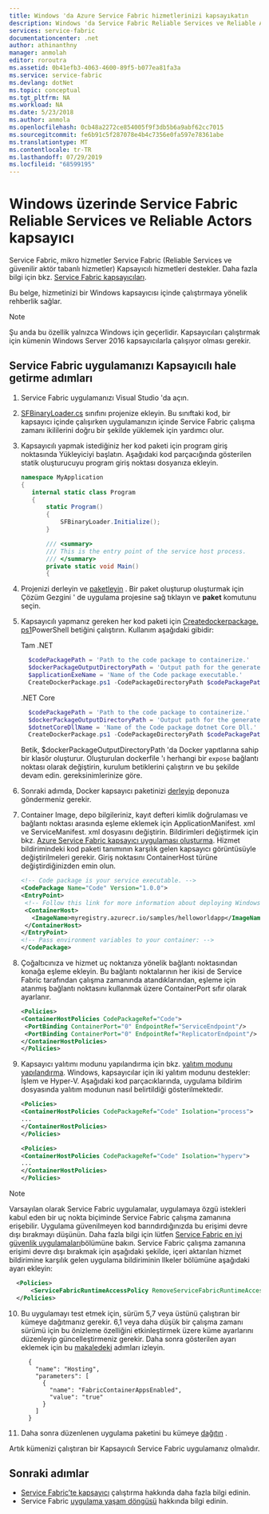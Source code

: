 ```yaml
---
title: Windows 'da Azure Service Fabric hizmetlerinizi kapsayıkatın
description: Windows 'da Service Fabric Reliable Services ve Reliable Actors hizmetlerinizi nasıl kapsayıleyeceğinizi öğrenin.
services: service-fabric
documentationcenter: .net
author: athinanthny
manager: anmolah
editor: roroutra
ms.assetid: 0b41efb3-4063-4600-89f5-b077ea81fa3a
ms.service: service-fabric
ms.devlang: dotNet
ms.topic: conceptual
ms.tgt_pltfrm: NA
ms.workload: NA
ms.date: 5/23/2018
ms.author: anmola
ms.openlocfilehash: 0cb48a2272ce854005f9f3db5b6a9abf62cc7015
ms.sourcegitcommit: fe6b91c5f287078e4b4c7356e0fa597e78361abe
ms.translationtype: MT
ms.contentlocale: tr-TR
ms.lasthandoff: 07/29/2019
ms.locfileid: "68599195"
---
```

# <a name="containerize-your-service-fabric-reliable-services-and-reliable-actors-on-windows"></a>Windows üzerinde Service Fabric Reliable Services ve Reliable Actors kapsayıcı

Service Fabric, mikro hizmetler Service Fabric (Reliable Services ve güvenilir aktör tabanlı hizmetler) Kapsayıcılı hizmetleri destekler. Daha fazla bilgi için bkz. [Service Fabric kapsayıcıları](service-fabric-containers-overview.md).

Bu belge, hizmetinizi bir Windows kapsayıcısı içinde çalıştırmaya yönelik rehberlik sağlar.

> [!NOTE]
> Şu anda bu özellik yalnızca Windows için geçerlidir. Kapsayıcıları çalıştırmak için kümenin Windows Server 2016 kapsayıcılarla çalışıyor olması gerekir.

## <a name="steps-to-containerize-your-service-fabric-application"></a>Service Fabric uygulamanızı Kapsayıcılı hale getirme adımları

1. Service Fabric uygulamanızı Visual Studio 'da açın.

2. [SFBinaryLoader.cs](https://github.com/Azure/service-fabric-scripts-and-templates/blob/master/code/SFBinaryLoaderForContainers/SFBinaryLoader.cs) sınıfını projenize ekleyin. Bu sınıftaki kod, bir kapsayıcı içinde çalışırken uygulamanızın içinde Service Fabric çalışma zamanı ikililerini doğru bir şekilde yüklemek için yardımcı olur.

3. Kapsayıcılı yapmak istediğiniz her kod paketi için program giriş noktasında Yükleyiciyi başlatın. Aşağıdaki kod parçacığında gösterilen statik oluşturucuyu program giriş noktası dosyanıza ekleyin.

   ```csharp
   namespace MyApplication
   {
      internal static class Program
      {
          static Program()
          {
              SFBinaryLoader.Initialize();
          }

          /// <summary>
          /// This is the entry point of the service host process.
          /// </summary>
          private static void Main()
          {
   ```

4. Projenizi derleyin ve [paketleyin](service-fabric-package-apps.md#Package-App) . Bir paket oluşturup oluşturmak için Çözüm Gezgini ' de uygulama projesine sağ tıklayın ve **paket** komutunu seçin.

5. Kapsayıcılı yapmanız gereken her kod paketi için [Createdockerpackage. ps1](https://github.com/Azure/service-fabric-scripts-and-templates/blob/master/scripts/CodePackageToDockerPackage/CreateDockerPackage.ps1)PowerShell betiğini çalıştırın. Kullanım aşağıdaki gibidir:

    Tam .NET
      ```powershell
        $codePackagePath = 'Path to the code package to containerize.'
        $dockerPackageOutputDirectoryPath = 'Output path for the generated docker folder.'
        $applicationExeName = 'Name of the Code package executable.'
        CreateDockerPackage.ps1 -CodePackageDirectoryPath $codePackagePath -DockerPackageOutputDirectoryPath $dockerPackageOutputDirectoryPath -ApplicationExeName $applicationExeName
      ```
    .NET Core
      ```powershell
        $codePackagePath = 'Path to the code package to containerize.'
        $dockerPackageOutputDirectoryPath = 'Output path for the generated docker folder.'
        $dotnetCoreDllName = 'Name of the Code package dotnet Core Dll.'
        CreateDockerPackage.ps1 -CodePackageDirectoryPath $codePackagePath -DockerPackageOutputDirectoryPath $dockerPackageOutputDirectoryPath -DotnetCoreDllName $dotnetCoreDllName
      ```
      Betik, $dockerPackageOutputDirectoryPath 'da Docker yapıtlarına sahip bir klasör oluşturur. Oluşturulan dockerfile 'ı herhangi bir `expose` bağlantı noktası olarak değiştirin, kurulum betiklerini çalıştırın ve bu şekilde devam edin. gereksinimlerinize göre.

6. Sonraki adımda, Docker kapsayıcı [](service-fabric-get-started-containers.md#Push-Containers) paketinizi [derleyip](service-fabric-get-started-containers.md#Build-Containers) deponuza göndermeniz gerekir.

7. Container Image, depo bilgileriniz, kayıt defteri kimlik doğrulaması ve bağlantı noktası arasında eşleme eklemek için ApplicationManifest. xml ve ServiceManifest. xml dosyasını değiştirin. Bildirimleri değiştirmek için bkz. [Azure Service Fabric kapsayıcı uygulaması oluşturma](service-fabric-get-started-containers.md). Hizmet bildirimindeki kod paketi tanımının karşılık gelen kapsayıcı görüntüsüyle değiştirilmeleri gerekir. Giriş noktasını ContainerHost türüne değiştirdiğinizden emin olun.

   ```xml
   <!-- Code package is your service executable. -->
   <CodePackage Name="Code" Version="1.0.0">
   <EntryPoint>
    <!-- Follow this link for more information about deploying Windows containers to Service Fabric: https://aka.ms/sfguestcontainers -->
    <ContainerHost>
      <ImageName>myregistry.azurecr.io/samples/helloworldapp</ImageName>
    </ContainerHost>
   </EntryPoint>
   <!-- Pass environment variables to your container: -->
   </CodePackage>
   ```

8. Çoğaltıcınıza ve hizmet uç noktanıza yönelik bağlantı noktasından konağa eşleme ekleyin. Bu bağlantı noktalarının her ikisi de Service Fabric tarafından çalışma zamanında atandıklarından, eşleme için atanmış bağlantı noktasını kullanmak üzere ContainerPort sıfır olarak ayarlanır.

   ```xml
   <Policies>
   <ContainerHostPolicies CodePackageRef="Code">
    <PortBinding ContainerPort="0" EndpointRef="ServiceEndpoint"/>
    <PortBinding ContainerPort="0" EndpointRef="ReplicatorEndpoint"/>
   </ContainerHostPolicies>
   </Policies>
   ```

9. Kapsayıcı yalıtımı modunu yapılandırma için bkz. [yalıtım modunu yapılandırma]( https://docs.microsoft.com/azure/service-fabric/service-fabric-get-started-containers#configure-isolation-mode). Windows, kapsayıcılar için iki yalıtım modunu destekler: İşlem ve Hyper-V. Aşağıdaki kod parçacıklarında, uygulama bildirim dosyasında yalıtım modunun nasıl belirtildiği gösterilmektedir.

   ```xml
   <Policies>
   <ContainerHostPolicies CodePackageRef="Code" Isolation="process">
   ...
   </ContainerHostPolicies>
   </Policies>
   ```
   ```xml
   <Policies>
   <ContainerHostPolicies CodePackageRef="Code" Isolation="hyperv">
   ...
   </ContainerHostPolicies>
   </Policies>
   ```

> [!NOTE] 
> Varsayılan olarak Service Fabric uygulamalar, uygulamaya özgü istekleri kabul eden bir uç nokta biçiminde Service Fabric çalışma zamanına erişebilir. Uygulama güvenilmeyen kod barındırdığınızda bu erişimi devre dışı bırakmayı düşünün. Daha fazla bilgi için lütfen [Service Fabric en iyi güvenlik uygulamaları](service-fabric-best-practices-security.md#platform-isolation)bölümüne bakın. Service Fabric çalışma zamanına erişimi devre dışı bırakmak için aşağıdaki şekilde, içeri aktarılan hizmet bildirimine karşılık gelen uygulama bildiriminin Ilkeler bölümüne aşağıdaki ayarı ekleyin:
>
```xml
  <Policies>
      <ServiceFabricRuntimeAccessPolicy RemoveServiceFabricRuntimeAccess="true"/>
  </Policies>
```
>

10. Bu uygulamayı test etmek için, sürüm 5,7 veya üstünü çalıştıran bir kümeye dağıtmanız gerekir. 6,1 veya daha düşük bir çalışma zamanı sürümü için bu önizleme özelliğini etkinleştirmek üzere küme ayarlarını düzenleyip güncelleştirmeniz gerekir. Daha sonra gösterilen ayarı eklemek için bu [makaledeki](service-fabric-cluster-fabric-settings.md) adımları izleyin.
    ```
      {
        "name": "Hosting",
        "parameters": [
          {
            "name": "FabricContainerAppsEnabled",
            "value": "true"
          }
        ]
      }
    ```

11. Daha sonra düzenlenen uygulama paketini bu kümeye [dağıtın](service-fabric-deploy-remove-applications.md) .

Artık kümenizi çalıştıran bir Kapsayıcılı Service Fabric uygulamanız olmalıdır.

## <a name="next-steps"></a>Sonraki adımlar
* [Service Fabric’te kapsayıcı](service-fabric-get-started-containers.md) çalıştırma hakkında daha fazla bilgi edinin.
* Service Fabric [uygulama yaşam döngüsü](service-fabric-application-lifecycle.md) hakkında bilgi edinin.
